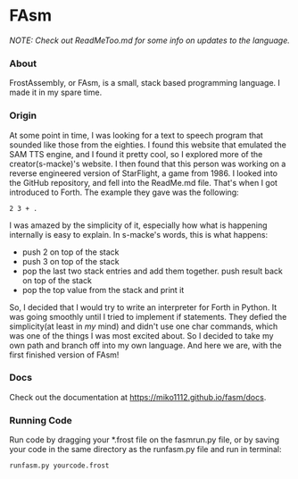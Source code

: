 # FAsm

*NOTE: Check out ReadMeToo.md for some info on updates to the language.*

### About

FrostAssembly, or FAsm, is a small, stack based programming language. I made it in my spare time.

### Origin

At some point in time, I was looking for a text to speech program that sounded like those from the eighties. I found this website that emulated the SAM TTS engine, and I found it pretty cool, so I explored more of the creator(s-macke)'s website. I then found that this person was working on a reverse engineered version of StarFlight, a game from 1986. I looked into the GitHub repository, and fell into the ReadMe.md file. That's when I got introduced to Forth. The example they gave was the following:
```
2 3 + .
```
I was amazed by the simplicity of it, especially how what is happening internally is easy to explain. In s-macke's words, this is what happens:
 - push 2 on top of the stack
 - push 3 on top of the stack
 - pop the last two stack entries and add them together. push result back on top of the stack
 - pop the top value from the stack and print it

So, I decided that I would try to write an interpreter for Forth in Python. It was going smoothly until I tried to implement if statements. They defied the simplicity(at least in *my* mind) and didn't use one char commands, which was one of the things I was most excited about. So I decided to take my own path and branch off into my own language. And here we are, with the first finished version of FAsm!

### Docs

Check out the documentation at https://miko1112.github.io/fasm/docs.

### Running Code

Run code by dragging your *.frost file on the fasmrun.py file, or by saving your code in the same directory as the runfasm.py file and run in terminal:
```
runfasm.py yourcode.frost
```
